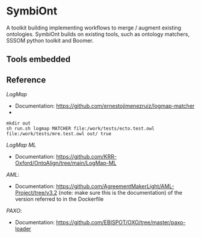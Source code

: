 # SymbiOnt

A toolkit building implementing workflows to merge / augment existing ontologies. SymbiOnt builds on existing tools, such as ontology matchers, SSSOM python toolkit and Boomer.

## Tools embedded

## Reference

_LogMap_

- Documentation: https://github.com/ernestojimenezruiz/logmap-matcher
- 

```
mkdir out
sh run.sh logmap MATCHER file:/work/tests/ecto.test.owl file:/work/tests/mre.test.owl out/ true
```

_LogMap ML_

- Documentation: https://github.com/KRR-Oxford/OntoAlign/tree/main/LogMap-ML

_AML_:

- Documentation: https://github.com/AgreementMakerLight/AML-Project/tree/v3.2 
(note: make sure this is the documentation) of the version referred to in the Dockerfile

_PAXO_:

- Documentation: https://github.com/EBISPOT/OXO/tree/master/paxo-loader
